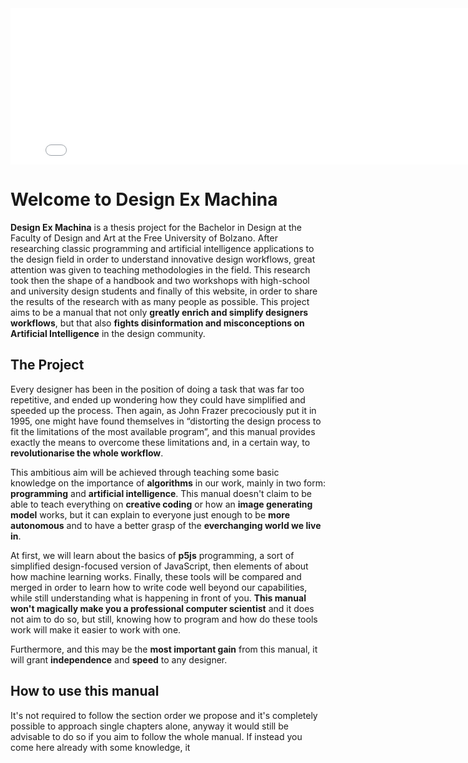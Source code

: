 <iframe src="p5/sketch.html" width="800" height="250" style="border: none"></iframe>

# Welcome to Design Ex Machina

**Design Ex Machina** is a thesis project for the Bachelor in Design at the Faculty of Design and Art at the Free University of Bolzano. After researching classic programming and artificial intelligence applications to the design field in order to understand innovative design workflows, great attention was given to teaching methodologies in the field. This research took then the shape of a handbook and two workshops with high-school and university design students and finally of this website, in order to share the results of the research with as many people as possible. This project aims to be a manual that not only **greatly enrich and simplify designers workflows**, but that also **fights disinformation and misconceptions on Artificial Intelligence** in the design community.

## The Project

Every designer has been in the position of doing a task that was far too repetitive, and ended up wondering how they could have simplified and speeded up the process. Then again, as John Frazer precociously put it in 1995, one might have found themselves in “distorting the design process to fit the limitations of the most available program”, and this manual provides exactly the means to overcome these limitations and, in a certain way, to **revolutionarise the whole workflow**.

This ambitious aim will be achieved through teaching some basic knowledge on the importance of **algorithms** in our work, mainly in two form: **programming** and **artificial intelligence**. This manual doesn't claim to be able to teach everything on **creative coding** or how an **image generating model** works, but it can explain to everyone just enough to be **more autonomous** and to have a better grasp of the **everchanging world we live in**.

At first, we will learn about the basics of **p5js** programming, a sort of simplified design-focused version of JavaScript, then elements of about how machine learning works. Finally, these tools will be compared and merged in order to learn how to write code well beyond our capabilities, while still understanding what is happening in front of you. **This manual won't magically make you a professional computer scientist** and it does not aim to do so, but still, knowing how to program and how do these tools work will make it easier to work with one.

Furthermore, and this may be the **most important gain** from this manual, it will grant **independence** and **speed** to any designer.

## How to use this manual

It's not required to follow the section order we propose and it's completely possible to approach single chapters alone, anyway it would still be advisable to do so if you aim to follow the whole manual. If instead you come here already with some knowledge, it 
